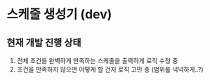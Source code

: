 # 스케줄 생성기 (dev)

## 현재 개발 진행 상태
1. 전체 조건을 완벽하게 만족하는 스케줄을 출력하게 로직 수정 중
2. 조건을 만족하지 않으면 어떻게 할 건지 로직 고민 중 (범위를 넉넉하게..?)
